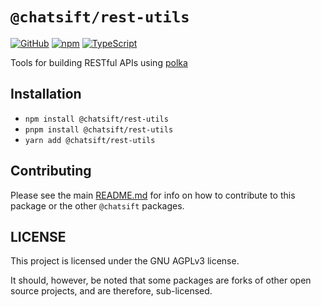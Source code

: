 # `@chatsift/rest-utils`

[![GitHub](https://img.shields.io/badge/License-GNU%20AGPLv3-yellow.svg)](https://github.com/ChatSift/automoderator/blob/main/LICENSE)
[![npm](https://img.shields.io/npm/v/@chatsift/rest-utils?color=crimson&logo=npm)](https://www.npmjs.com/package/@chatsift/rest-utils)
[![TypeScript](https://github.com/ChatSift/automoderator/actions/workflows/quality.yml/badge.svg)](https://github.com/ChatSift/automoderator/actions/workflows/quality.yml)

Tools for building RESTful APIs using [polka](https://github.com/lukeed/polka)

## Installation

- `npm install @chatsift/rest-utils`
- `pnpm install @chatsift/rest-utils`
- `yarn add @chatsift/rest-utils`

## Contributing

Please see the main [README.md](https://github.com/ChatSift/automoderator) for info on how to contribute to this package or the other `@chatsift` packages.

## LICENSE

This project is licensed under the GNU AGPLv3 license.

It should, however, be noted that some packages are forks of other open source projects, and are therefore, sub-licensed.
